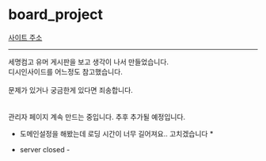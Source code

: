 # board_project
<a href="95.214.178.2:5001">사이트 주소</a>
<hr>
세명컴고 유머 게시판을 보고 생각이 나서 만들었습니다.<br>
디시인사이드를 어느정도 참고했습니다.<br><br>
문제가 있거나 궁금한게 있다면 죄송합니다.
<br>
<br>
<br>
관리자 페이지 계속 만드는 중입니다. 추후 추가될 예정입니다.





* 도메인설정을 해봤는데 로딩 시간이 너무 길어져요.. 고치겠습니다 *

- server closed -
